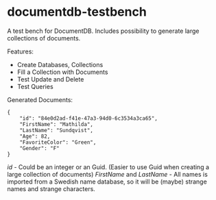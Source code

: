 documentdb-testbench
====================

A test bench for DocumentDB. Includes possibility to generate large collections of documents.

Features:
* Create Databases, Collections
* Fill a Collection with Documents
* Test Update and Delete
* Test Queries

Generated Documents:

    {
        "id": "84e0d2ad-f41e-47a3-94d0-6c3534a3ca65",
        "FirstName": "Mathilda",
        "LastName": "Sundqvist",
        "Age": 82,
        "FavoriteColor": "Green",
        "Gender": "F"
    }

*id* - Could be an integer or an Guid. (Easier to use Guid when creating a large collection of documents)
*FirstName* and *LastName* - All names is imported from a Swedish name database, so it will be (maybe) strange names and strange characters.




